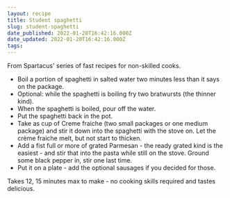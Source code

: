 ```yaml
---
layout: recipe
title: Student spaghetti
slug: student-spaghetti
date_published: 2022-01-20T16:42:16.000Z
date_updated: 2022-01-20T16:42:16.000Z
tags:
---
```


From Spartacus' series of fast recipes for non-skilled cooks.

- Boil a portion of spaghetti in salted water two minutes less than it says on the package.
- Optional: while the spaghetti is boiling fry two bratwursts (the thinner kind).
- When the spaghetti is boiled, pour off the water.
- Put the spaghetti back in the pot.
- Take as cup of Creme fraiche (two small packages or one medium package) and stir it down into the spaghetti with the stove on. Let the crème fraiche melt, but not start to thicken.
- Add a fist full or more of grated Parmesan - the ready grated kind is the easiest - and stir that into the pasta while still on the stove.
  Ground some black pepper in, stir one last time.
- Put it on a plate - add the optional sausages if you decided for those.

Takes 12, 15 minutes max to make - no cooking skills required and tastes delicious.
